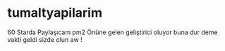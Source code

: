 # tumaltyapilarim
60 Starda Paylaşıcam pm2 Önüne gelen geliştirici oluyor buna dur deme vakti geldi sizde olun aw !

